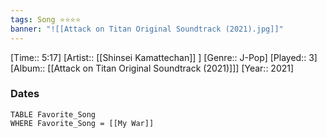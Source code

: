 ```yaml
---
tags: Song ⭐⭐⭐⭐ 
banner: "![[Attack on Titan Original Soundtrack (2021).jpg]]"
---
```

[Time:: 5:17]
[Artist:: [[Shinsei Kamattechan]] ]
[Genre:: J-Pop]
[Played:: 3]
[Album:: [[Attack on Titan Original Soundtrack (2021)]]]
[Year:: 2021]
### Dates
````dataview
TABLE Favorite_Song
WHERE Favorite_Song = [[My War]]
````